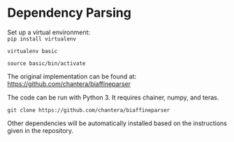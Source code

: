 # Dependency Parsing

Set up a virtual environment:  
`pip install virtualenv`

`virtualenv basic`

`source basic/bin/activate`

The original implementation can be found at: https://github.com/chantera/biaffineparser

The code can be run with Python 3. It requires chainer, numpy, and teras.

`git clone https://github.com/chantera/biaffineparser`

Other dependencies will be automatically installed based on the instructions given in the repository.
